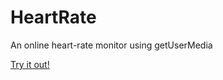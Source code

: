 # HeartRate

An online heart-rate monitor using getUserMedia

<a href="https://gfwilliams.github.io/HeartRate/">Try it out!</a>
